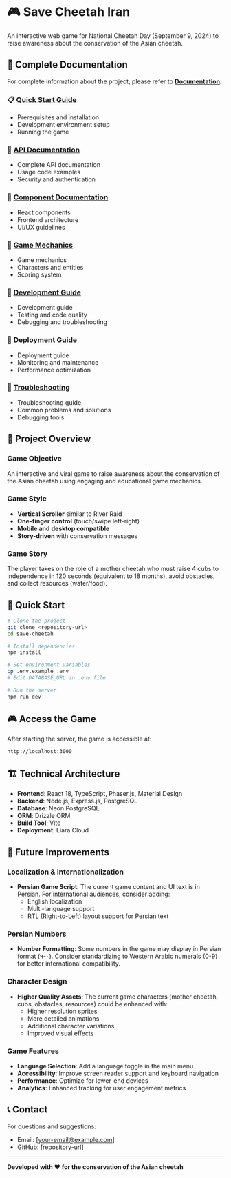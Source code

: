 # 🎮 Save Cheetah Iran

An interactive web game for National Cheetah Day (September 9, 2024) to raise awareness about the conservation of the Asian cheetah.

## 📖 Complete Documentation

For complete information about the project, please refer to **[Documentation](./docs/)**:

### 📋 [Quick Start Guide](./docs/README.md)
- Prerequisites and installation
- Development environment setup
- Running the game

### 🔌 [API Documentation](./docs/API.md)
- Complete API documentation
- Usage code examples
- Security and authentication

### 🧩 [Component Documentation](./docs/COMPONENTS.md)
- React components
- Frontend architecture
- UI/UX guidelines

### 🎯 [Game Mechanics](./docs/GAME_MECHANICS.md)
- Game mechanics
- Characters and entities
- Scoring system

### 🚀 [Development Guide](./docs/DEVELOPMENT.md)
- Development guide
- Testing and code quality
- Debugging and troubleshooting

### 🚀 [Deployment Guide](./docs/DEPLOYMENT.md)
- Deployment guide
- Monitoring and maintenance
- Performance optimization

### 🔧 [Troubleshooting](./docs/TROUBLESHOOTING.md)
- Troubleshooting guide
- Common problems and solutions
- Debugging tools

## 🎯 Project Overview

### Game Objective
An interactive and viral game to raise awareness about the conservation of the Asian cheetah using engaging and educational game mechanics.

### Game Style
- **Vertical Scroller** similar to River Raid
- **One-finger control** (touch/swipe left-right)
- **Mobile and desktop compatible**
- **Story-driven** with conservation messages

### Game Story
The player takes on the role of a mother cheetah who must raise 4 cubs to independence in 120 seconds (equivalent to 18 months), avoid obstacles, and collect resources (water/food).

## 🚀 Quick Start

```bash
# Clone the project
git clone <repository-url>
cd save-cheetah

# Install dependencies
npm install

# Set environment variables
cp .env.example .env
# Edit DATABASE_URL in .env file

# Run the server
npm run dev
```

## 🎮 Access the Game

After starting the server, the game is accessible at:
```
http://localhost:3000
```

## 🏗️ Technical Architecture

- **Frontend**: React 18, TypeScript, Phaser.js, Material Design
- **Backend**: Node.js, Express.js, PostgreSQL
- **Database**: Neon PostgreSQL
- **ORM**: Drizzle ORM
- **Build Tool**: Vite
- **Deployment**: Liara Cloud

## 🔄 Future Improvements

### Localization & Internationalization
- **Persian Game Script**: The current game content and UI text is in Persian. For international audiences, consider adding:
  - English localization
  - Multi-language support
  - RTL (Right-to-Left) layout support for Persian text

### Persian Numbers
- **Number Formatting**: Some numbers in the game may display in Persian format (٠-٩). Consider standardizing to Western Arabic numerals (0-9) for better international compatibility.

### Character Design
- **Higher Quality Assets**: The current game characters (mother cheetah, cubs, obstacles, resources) could be enhanced with:
  - Higher resolution sprites
  - More detailed animations
  - Additional character variations
  - Improved visual effects

### Game Features
- **Language Selection**: Add a language toggle in the main menu
- **Accessibility**: Improve screen reader support and keyboard navigation
- **Performance**: Optimize for lower-end devices
- **Analytics**: Enhanced tracking for user engagement metrics

## 📞 Contact

For questions and suggestions:
- Email: [your-email@example.com]
- GitHub: [repository-url]

---

**Developed with ❤️ for the conservation of the Asian cheetah**
